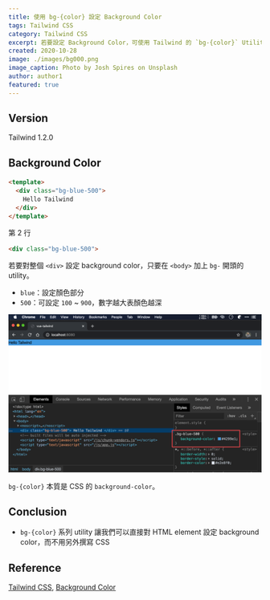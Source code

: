 ```yaml
---
title: 使用 bg-{color} 設定 Background Color
tags: Tailwind CSS
category: Tailwind CSS
excerpt: 若要設定 Background Color，可使用 Tailwind 的 `bg-{color}` Utility
created: 2020-10-28
image: ./images/bg000.png
image_caption: Photo by Josh Spires on Unsplash
author: author1
featured: true
---
```


## Version

Tailwind 1.2.0

## Background Color

```html
<template>
  <div class="bg-blue-500">
    Hello Tailwind
  </div>
</template>
```

第 2 行

```html
<div class="bg-blue-500">
```

若要對整個 `<div>` 設定 background color，只要在 `<body>` 加上 `bg-` 開頭的 utility。

- `blue`：設定顏色部分
- `500`：可設定 `100` ~ `900`，數字越大表顏色越深

![bg001](./images/bg001.png)

`bg-{color}` 本質是 CSS 的 `background-color`。

## Conclusion

* `bg-{color}` 系列 utility 讓我們可以直接對 HTML element 設定 background color，而不用另外撰寫 CSS

## Reference

[Tailwind CSS](https://tailwindcss.com), [Background Color](https://tailwindcss.com/docs/background-color)